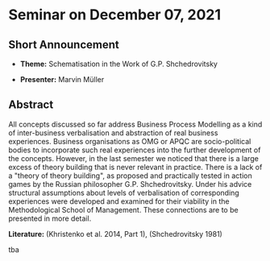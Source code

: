 # Seminar on December 07, 2021

## Short Announcement

* __Theme:__  Schematisation in the Work of G.P. Shchedrovitsky

* __Presenter:__ Marvin Müller

## Abstract

All concepts discussed so far address Business Process Modelling as a kind of
inter-business verbalisation and abstraction of real business experiences.
Business organisations as OMG or APQC are socio-political bodies to
incorporate such real experiences into the further development of the
concepts. However, in the last semester we noticed that there is a large
excess of theory building that is never relevant in practice. There is a lack
of a "theory of theory building", as proposed and practically tested in action
games by the Russian philosopher G.P. Shchedrovitsky.  Under his advice
structural assumptions about levels of verbalisation of corresponding
experiences were developed and examined for their viability in the
Methodological School of Management. These connections are to be presented in
more detail.

__Literature:__ (Khristenko et al. 2014, Part 1), (Shchedrovitsky 1981)


tba